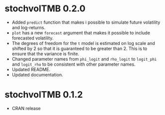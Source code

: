 # stochvolTMB 0.2.0

* Added `predict` function that makes i possible to simulate future volatility and log-returns. 
* `plot` has a new `forecast` argument that makes it possible to include forecasted volatility. 
* The degrees of freedom for the `t` model is estimated on log scale and shifted by 2 so that it is guaranteed to be 
  greater than 2. This is to ensure that the variance is finite. 
* Changed parameter names from `phi_logit` and `rho_logit` to `logit_phi` and `logit_rho` to be consistent with other 
  parameter names. 
* Updated README.
* Updated documentation. 

# stochvolTMB 0.1.2

* CRAN release 